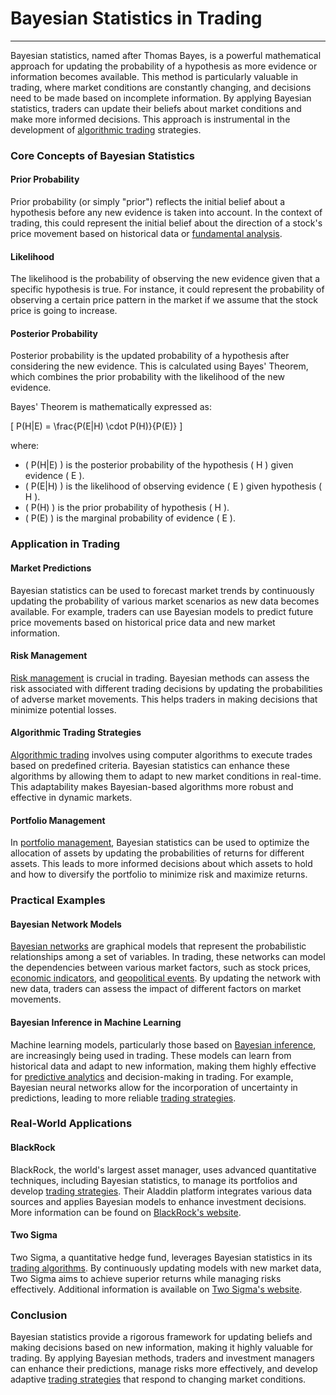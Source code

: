 # Bayesian Statistics in Trading
---

Bayesian statistics, named after Thomas Bayes, is a powerful mathematical approach for updating the probability of a hypothesis as more evidence or information becomes available. This method is particularly valuable in trading, where market conditions are constantly changing, and decisions need to be made based on incomplete information. By applying Bayesian statistics, traders can update their beliefs about market conditions and make more informed decisions. This approach is instrumental in the development of [algorithmic trading](../a/algorithmic_trading.md) strategies.

### Core Concepts of Bayesian Statistics

#### Prior Probability
Prior probability (or simply "prior") reflects the initial belief about a hypothesis before any new evidence is taken into account. In the context of trading, this could represent the initial belief about the direction of a stock's price movement based on historical data or [fundamental analysis](../f/fundamental_analysis.md).

#### Likelihood
The likelihood is the probability of observing the new evidence given that a specific hypothesis is true. For instance, it could represent the probability of observing a certain price pattern in the market if we assume that the stock price is going to increase.

#### Posterior Probability
Posterior probability is the updated probability of a hypothesis after considering the new evidence. This is calculated using Bayes' Theorem, which combines the prior probability with the likelihood of the new evidence.

Bayes' Theorem is mathematically expressed as:

\[ P(H|E) = \frac{P(E|H) \cdot P(H)}{P(E)} \]

where:
- \( P(H|E) \) is the posterior probability of the hypothesis \( H \) given evidence \( E \).
- \( P(E|H) \) is the likelihood of observing evidence \( E \) given hypothesis \( H \).
- \( P(H) \) is the prior probability of hypothesis \( H \).
- \( P(E) \) is the marginal probability of evidence \( E \).

### Application in Trading

#### Market Predictions
Bayesian statistics can be used to forecast market trends by continuously updating the probability of various market scenarios as new data becomes available. For example, traders can use Bayesian models to predict future price movements based on historical price data and new market information.

#### Risk Management
[Risk management](../r/risk_management.md) is crucial in trading. Bayesian methods can assess the risk associated with different trading decisions by updating the probabilities of adverse market movements. This helps traders in making decisions that minimize potential losses.

#### Algorithmic Trading Strategies
[Algorithmic trading](../a/algorithmic_trading.md) involves using computer algorithms to execute trades based on predefined criteria. Bayesian statistics can enhance these algorithms by allowing them to adapt to new market conditions in real-time. This adaptability makes Bayesian-based algorithms more robust and effective in dynamic markets.

#### Portfolio Management
In [portfolio management](../p/portfolio_management.md), Bayesian statistics can be used to optimize the allocation of assets by updating the probabilities of returns for different assets. This leads to more informed decisions about which assets to hold and how to diversify the portfolio to minimize risk and maximize returns.

### Practical Examples

#### Bayesian Network Models
[Bayesian networks](../b/bayesian_networks.md) are graphical models that represent the probabilistic relationships among a set of variables. In trading, these networks can model the dependencies between various market factors, such as stock prices, [economic indicators](../e/economic_indicators.md), and [geopolitical events](../g/geopolitical_events.md). By updating the network with new data, traders can assess the impact of different factors on market movements.

#### Bayesian Inference in Machine Learning
Machine learning models, particularly those based on [Bayesian inference](../b/bayesian_inference.md), are increasingly being used in trading. These models can learn from historical data and adapt to new information, making them highly effective for [predictive analytics](../p/predictive_analytics.md) and decision-making in trading. For example, Bayesian neural networks allow for the incorporation of uncertainty in predictions, leading to more reliable [trading strategies](../t/trading_strategies.md).

### Real-World Applications

#### BlackRock
BlackRock, the world's largest asset manager, uses advanced quantitative techniques, including Bayesian statistics, to manage its portfolios and develop [trading strategies](../t/trading_strategies.md). Their Aladdin platform integrates various data sources and applies Bayesian models to enhance investment decisions. More information can be found on [BlackRock's website](https://www.blackrock.com).

#### Two Sigma
Two Sigma, a quantitative hedge fund, leverages Bayesian statistics in its [trading algorithms](../t/trading_algorithms.md). By continuously updating models with new market data, Two Sigma aims to achieve superior returns while managing risks effectively. Additional information is available on [Two Sigma's website](https://www.twosigma.com).

### Conclusion

Bayesian statistics provide a rigorous framework for updating beliefs and making decisions based on new information, making it highly valuable for trading. By applying Bayesian methods, traders and investment managers can enhance their predictions, manage risks more effectively, and develop adaptive [trading strategies](../t/trading_strategies.md) that respond to changing market conditions.